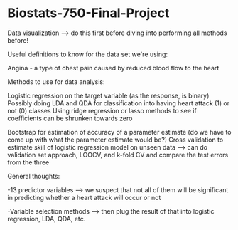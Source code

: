 # Biostats-750-Final-Project

Data visualization --> do this first before diving into performing all methods before!

Useful definitions to know for the data set we're using:

Angina - a type of chest pain caused by reduced blood flow to the heart

Methods to use for data analysis:

Logistic regression on the target variable (as the response, is binary)
Possibly doing LDA and QDA for classification into having heart attack (1) or not (0) classes
Using ridge regression or lasso methods to see if coefficients can be shrunken towards zero

Bootstrap for estimation of accuracy of a parameter estimate (do we have to come up with what the parameter estimate would be?)
Cross validation to estimate skill of logistic regression model on unseen data --> can do validation set approach, LOOCV, and k-fold CV and compare the test errors from the three

General thoughts:

-13 predictor variables --> we suspect that not all of them will be significant in predicting whether a heart attack will occur or not

-Variable selection methods --> then plug the result of that into logistic regression, LDA, QDA, etc. 
